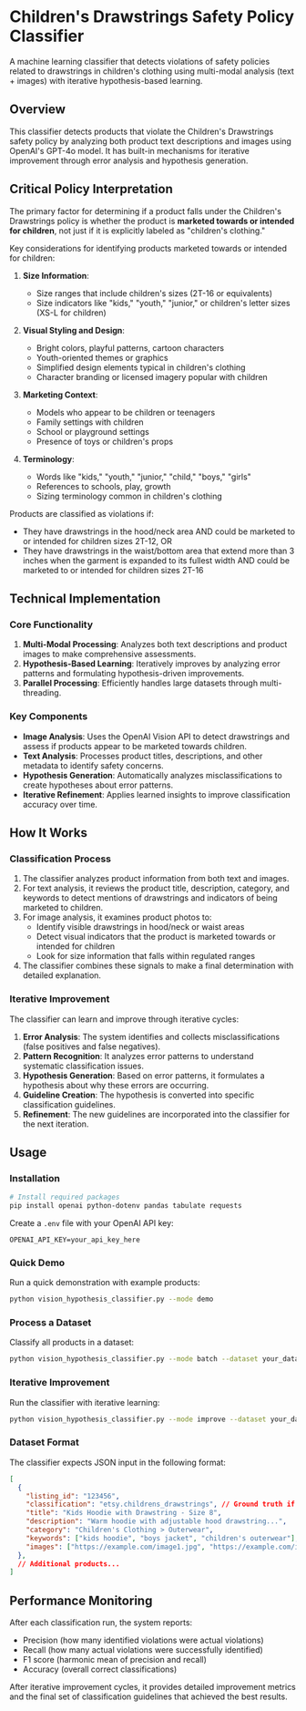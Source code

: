 # Children's Drawstrings Safety Policy Classifier

A machine learning classifier that detects violations of safety policies related to drawstrings in children's clothing using multi-modal analysis (text + images) with iterative hypothesis-based learning.

## Overview

This classifier detects products that violate the Children's Drawstrings safety policy by analyzing both product text descriptions and images using OpenAI's GPT-4o model. It has built-in mechanisms for iterative improvement through error analysis and hypothesis generation.

## Critical Policy Interpretation

The primary factor for determining if a product falls under the Children's Drawstrings policy is whether the product is **marketed towards or intended for children**, not just if it is explicitly labeled as "children's clothing."

Key considerations for identifying products marketed towards or intended for children:

1. **Size Information**: 
   - Size ranges that include children's sizes (2T-16 or equivalents)
   - Size indicators like "kids," "youth," "junior," or children's letter sizes (XS-L for children)

2. **Visual Styling and Design**:
   - Bright colors, playful patterns, cartoon characters
   - Youth-oriented themes or graphics
   - Simplified design elements typical in children's clothing
   - Character branding or licensed imagery popular with children

3. **Marketing Context**:
   - Models who appear to be children or teenagers
   - Family settings with children
   - School or playground settings
   - Presence of toys or children's props

4. **Terminology**:
   - Words like "kids," "youth," "junior," "child," "boys," "girls"
   - References to schools, play, growth
   - Sizing terminology common in children's clothing

Products are classified as violations if:
- They have drawstrings in the hood/neck area AND could be marketed to or intended for children sizes 2T-12, OR
- They have drawstrings in the waist/bottom area that extend more than 3 inches when the garment is expanded to its fullest width AND could be marketed to or intended for children sizes 2T-16

## Technical Implementation

### Core Functionality

1. **Multi-Modal Processing**: Analyzes both text descriptions and product images to make comprehensive assessments.
2. **Hypothesis-Based Learning**: Iteratively improves by analyzing error patterns and formulating hypothesis-driven improvements.
3. **Parallel Processing**: Efficiently handles large datasets through multi-threading.

### Key Components

- **Image Analysis**: Uses the OpenAI Vision API to detect drawstrings and assess if products appear to be marketed towards children.
- **Text Analysis**: Processes product titles, descriptions, and other metadata to identify safety concerns.
- **Hypothesis Generation**: Automatically analyzes misclassifications to create hypotheses about error patterns.
- **Iterative Refinement**: Applies learned insights to improve classification accuracy over time.

## How It Works

### Classification Process

1. The classifier analyzes product information from both text and images.
2. For text analysis, it reviews the product title, description, category, and keywords to detect mentions of drawstrings and indicators of being marketed to children.
3. For image analysis, it examines product photos to:
   - Identify visible drawstrings in hood/neck or waist areas
   - Detect visual indicators that the product is marketed towards or intended for children
   - Look for size information that falls within regulated ranges
4. The classifier combines these signals to make a final determination with detailed explanation.

### Iterative Improvement

The classifier can learn and improve through iterative cycles:

1. **Error Analysis**: The system identifies and collects misclassifications (false positives and false negatives).
2. **Pattern Recognition**: It analyzes error patterns to understand systematic classification issues.
3. **Hypothesis Generation**: Based on error patterns, it formulates a hypothesis about why these errors are occurring.
4. **Guideline Creation**: The hypothesis is converted into specific classification guidelines.
5. **Refinement**: The new guidelines are incorporated into the classifier for the next iteration.

## Usage

### Installation

```bash
# Install required packages
pip install openai python-dotenv pandas tabulate requests
```

Create a `.env` file with your OpenAI API key:

```
OPENAI_API_KEY=your_api_key_here
```

### Quick Demo

Run a quick demonstration with example products:

```bash
python vision_hypothesis_classifier.py --mode demo
```

### Process a Dataset

Classify all products in a dataset:

```bash
python vision_hypothesis_classifier.py --mode batch --dataset your_dataset.json --workers 4 --output results.json
```

### Iterative Improvement

Run the classifier with iterative learning:

```bash
python vision_hypothesis_classifier.py --mode improve --dataset your_dataset.json --iterations 3 --workers 4 --output improvement_results.json
```

### Dataset Format

The classifier expects JSON input in the following format:

```json
[
  {
    "listing_id": "123456",
    "classification": "etsy.childrens_drawstrings", // Ground truth if available
    "title": "Kids Hoodie with Drawstring - Size 8",
    "description": "Warm hoodie with adjustable hood drawstring...",
    "category": "Children's Clothing > Outerwear",
    "keywords": ["kids hoodie", "boys jacket", "children's outerwear"],
    "images": ["https://example.com/image1.jpg", "https://example.com/image2.jpg"]
  },
  // Additional products...
]
```

## Performance Monitoring

After each classification run, the system reports:
- Precision (how many identified violations were actual violations)
- Recall (how many actual violations were successfully identified)
- F1 score (harmonic mean of precision and recall)
- Accuracy (overall correct classifications)

After iterative improvement cycles, it provides detailed improvement metrics and the final set of classification guidelines that achieved the best results. 